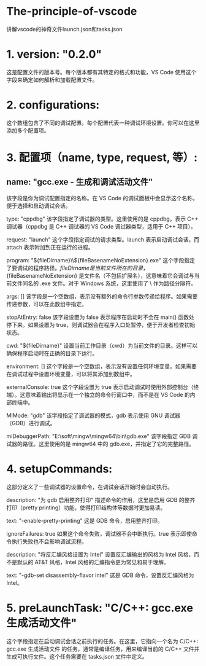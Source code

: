 # The-principle-of-vscode
讲解vscode的神奇文件launch.json和tasks.json

# 1. version: "0.2.0"
这是配置文件的版本号。每个版本都有其特定的格式和功能，VS Code 使用这个字段来确定如何解析和加载配置文件。
# 2. configurations:
这个数组包含了不同的调试配置。每个配置代表一种调试环境设置。你可以在这里添加多个配置项。
# 3. 配置项（name, type, request, 等）:
## name: "gcc.exe - 生成和调试活动文件"
该字段是你为调试配置指定的名称。在 VS Code 的调试面板中会显示这个名称，便于选择和启动调试会话。

type: "cppdbg"
该字段指定了调试器的类型。这里使用的是 cppdbg，表示 C++ 调试器（cppdbg 是 C++ 调试器的 VS Code 调试器类型，适用于 C++ 项目）。

request: "launch"
这个字段指定调试的请求类型。launch 表示启动调试会话，而 attach 表示附加到正在运行的进程。

program: "${fileDirname}\\${fileBasenameNoExtension}.exe"
这个字段指定了要调试的程序路径。${fileDirname} 是当前文件所在的目录，${fileBasenameNoExtension} 是文件名（不包括扩展名），这意味着它会调试与当前文件同名的 .exe 文件。对于 Windows 系统，这里使用了 \\ 作为路径分隔符。

args: []
该字段是一个空数组，表示没有额外的命令行参数传递给程序。如果需要传递参数，可以在此数组中指定。

stopAtEntry: false
该字段设置为 false 表示程序在启动时不会在 main() 函数处停下来。如果设置为 true，则调试器会在程序入口处暂停，便于开发者检查初始状态。

cwd: "${fileDirname}"
设置当前工作目录（cwd）为当前文件的目录。这样可以确保程序启动时在正确的目录下运行。

environment: []
这个字段是一个空数组，表示没有设置任何环境变量。如果需要在调试过程中设置环境变量，可以将其添加到数组中。

externalConsole: true
这个字段设置为 true 表示启动调试时使用外部控制台（终端）。这意味着输出将显示在一个独立的命令行窗口中，而不是在 VS Code 的内部终端中。

MIMode: "gdb"
该字段指定了调试器的模式，gdb 表示使用 GNU 调试器（GDB）进行调试。

miDebuggerPath: "E:\\soft\\mingw\\mingw64\\bin\\gdb.exe"
该字段指定 GDB 调试器的路径。这里使用的是 mingw64 中的 gdb.exe，并指定了它的完整路径。

# 4. setupCommands:
这部分定义了一些调试器的设置命令，在调试会话开始时会自动执行。

description: "为 gdb 启用整齐打印"
描述命令的作用，这里是启用 GDB 的整齐打印（pretty printing）功能，使得打印结构体等数据时更加易读。

text: "-enable-pretty-printing"
这是 GDB 命令，启用整齐打印。

ignoreFailures: true
如果这个命令失败，调试器不会中断执行。true 表示即使命令执行失败也不会影响调试流程。

description: "将反汇编风格设置为 Intel"
设置反汇编输出的风格为 Intel 风格，而不是默认的 AT&T 风格，Intel 风格的汇编指令更为常见和易于理解。

text: "-gdb-set disassembly-flavor intel"
这是 GDB 命令，设置反汇编风格为 Intel。

# 5. preLaunchTask: "C/C++: gcc.exe 生成活动文件"
这个字段指定在启动调试会话之前执行的任务。在这里，它指向一个名为 C/C++: gcc.exe 生成活动文件 的任务，通常是编译任务，用来编译当前的 C/C++ 文件并生成可执行文件。这个任务需要在 tasks.json 文件中定义。
